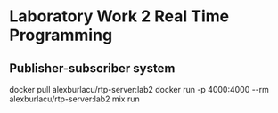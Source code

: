 # Laboratory Work 2 Real Time Programming

## Publisher-subscriber system

docker pull alexburlacu/rtp-server:lab2
docker run -p 4000:4000 --rm alexburlacu/rtp-server:lab2
mix run

